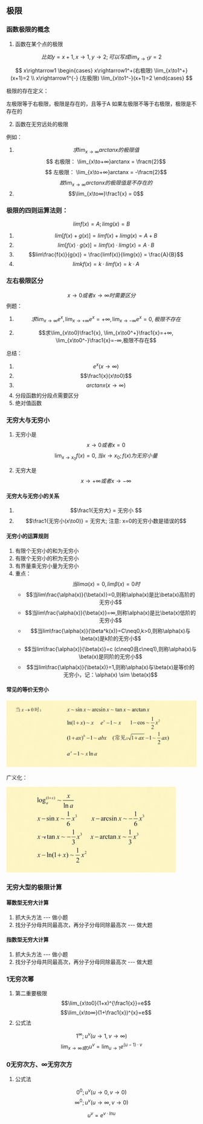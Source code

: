 ## 极限

### 函数极限的概念

1. 函数在某个点的极限

$$
 比如 y=x+1, x\rightarrow1,y\rightarrow2; 可以写成\lim_{x\to1}y=2
$$

$$ x\rightarrow1 
\begin{cases} 
x\rightarrow1^+(右极限) \lim_{x\to1^+}(x+1)=2 
\\ x\rightarrow1^{-} (左极限) \lim_{x\to1^-}(x+1)=2 
\end{cases} $$

极限的存在定义：

左极限等于右极限，极限是存在的，且等于A
如果左极限不等于右极限，极限是不存在的

2. 函数在无穷远处的极限

例如：

1. $$ 求\lim_{x\to∞}arctanx的极限值 $$
$$ 右极限： \lim_{x\to+∞}arctanx = \fracπ{2}$$
$$ 左极限： \lim_{x\to+∞}arctanx = -\fracπ{2}$$
$$故\lim_{x\to∞}arctanx的极限值是不存在的$$
2. $$\lim_{x\to∞}\frac1{x} = 0$$

### 极限的四则运算法则：

$$limf(x) = A;  limg(x)=B$$

1. $$lim[f(x)+g(x)] = limf(x) + limg(x) = A+B$$
2. $$lim[f(x)·g(x)] = limf(x) · limg(x) = A·B$$
3. $$lim\frac{f(x)}{g(x)} = \frac{limf(x)}{limg(x)} = \frac{A}{B}$$
4. $$limkf(x) = k·limf(x) = k·A $$

### 左右极限区分

$$x\to0或者x\to∞时需要区分$$
例题：
1. $$求\lim_{x\to∞}e^x, \lim_{x\to+∞}e^x=+∞, \lim_{x\to-∞}e^x=0,极限不存在$$


2. $$求\lim_{x\to0}\frac1{x}, \lim_{x\to0^+}\frac1{x}=+∞, \lim_{x\to0^-}\frac1{x}=-∞,极限不存在$$

总结：

1. $$e^x(x\to∞)$$
2. $$\frac1{x}(x\to0)$$
3. $$arctanx(x\to∞)$$
4. 分段函数的分段点需要区分
5. 绝对值函数


### 无穷大与无穷小

1. 无穷小是$$x\to0或者x=0$$
$$ \lim_{x\to x_0}f(x)=0,当x \to x_0; f(x)为无穷小量$$

2. 无穷大是$$x\to+∞或者x\to-∞$$

#### 无穷大与无穷小的关系

1. $$\frac1{无穷大} = 无穷小 $$
2. $$\frac1{无穷小(x\to0)} = 无穷大; 注意: x=0的无穷小数是错误的$$

#### 无穷小的运算规则

1. 有限个无穷小的和为无穷小
2. 有限个无穷小的积为无穷小
3. 有界量乘无穷小量为无穷小
4. 重点：$$当lim\alpha(x)=0,lim\beta(x)=0时$$
	- $$当lim\frac{\alpha(x)}{\beta(x)}=0,则称\alpha(x)是比\beta(x)高阶的无穷小$$
	- $$当lim\frac{\alpha(x)}{\beta(x)}=∞,则称\alpha(x)是比\beta(x)低阶的无穷小$$
	- $$当lim\frac{\alpha(x)}{\beta^k(x)}=C\neq0,k>0,则称\alpha(x)与\beta(x)是k阶的无穷小$$
	- $$当lim\frac{\alpha(x)}{\beta(x)}=c (c\neq0且c\neq1),则称\alpha(x)与\beta(x)是同阶的无穷小$$
	- $$当lim\frac{\alpha(x)}{\beta(x)}=1,则称\alpha(x)与\beta(x)是等价的无穷小，记：\alpha(x) \sim \beta(x)$$

#### 常见的等价无穷小

![upgit_20220920_1663657997.png](https://raw.githubusercontent.com/elfecho/upgit-pic/master/2022/09/upgit_20220920_1663657997.png)

广义化：

![upgit_20220920_1663658544.png](https://raw.githubusercontent.com/elfecho/upgit-pic/master/2022/09/upgit_20220920_1663658544.png)


### 无穷大型的极限计算

#### 幂数型无穷大计算

1. 抓大头方法 --- 做小题
2. 找分子分母共同最高次，再分子分母同除最高次 --- 做大题

#### 指数型无穷大计算

1. 抓大头方法 --- 做小题
2. 找分子分母共同最高次，再分子分母同除最高次 --- 做大题


### 1无穷次幂

1. 第二重要极限
$$\lim_{x\to0}(1+x)^{\frac1{x}}=e$$
$$\lim_{x\to∞}(1+\frac1{x})^{x}=e$$
2. 公式法

$$1^∞; u^v(u\rightarrow1, v\rightarrow∞)$$
$$\lim_{x\to∞或0}u^v=\lim_{u\to1}e^{(u-1)·v}$$

### 0无穷次方、∞无穷次方

1. 公式法

$$0^0; u^v(u\rightarrow0, v\rightarrow0)$$
$$∞^0; u^v(u\rightarrow∞, v\rightarrow0)$$

$$u^v=e^{v·lnu}$$
